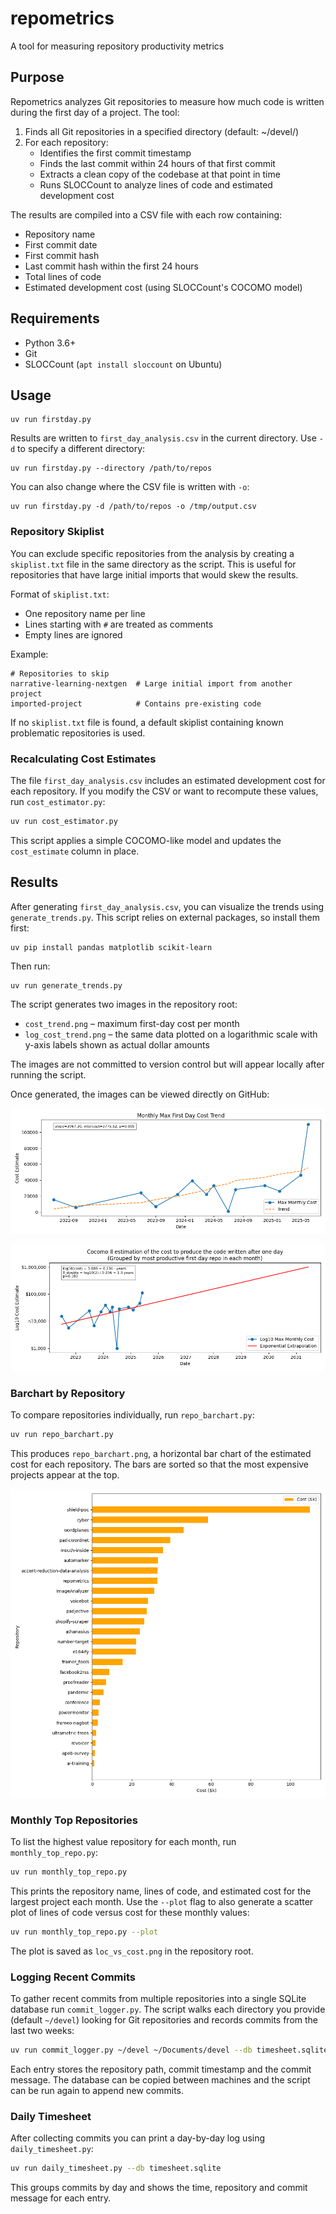 # repometrics
A tool for measuring repository productivity metrics

## Purpose

Repometrics analyzes Git repositories to measure how much code is written during the first day of a project. The tool:

1. Finds all Git repositories in a specified directory (default: ~/devel/)
2. For each repository:
   - Identifies the first commit timestamp
   - Finds the last commit within 24 hours of that first commit
   - Extracts a clean copy of the codebase at that point in time
   - Runs SLOCCount to analyze lines of code and estimated development cost

The results are compiled into a CSV file with each row containing:
- Repository name
- First commit date
- First commit hash
- Last commit hash within the first 24 hours
- Total lines of code
- Estimated development cost (using SLOCCount's COCOMO model)

## Requirements

- Python 3.6+
- Git
- SLOCCount (`apt install sloccount` on Ubuntu)

## Usage

```
uv run firstday.py
```

Results are written to `first_day_analysis.csv` in the current directory. Use `-d` to specify a different directory:

```
uv run firstday.py --directory /path/to/repos
```

You can also change where the CSV file is written with `-o`:

```
uv run firstday.py -d /path/to/repos -o /tmp/output.csv
```

### Repository Skiplist

You can exclude specific repositories from the analysis by creating a `skiplist.txt` file in the same directory as the script. This is useful for repositories that have large initial imports that would skew the results.

Format of `skiplist.txt`:
- One repository name per line
- Lines starting with `#` are treated as comments
- Empty lines are ignored

Example:
```
# Repositories to skip
narrative-learning-nextgen  # Large initial import from another project
imported-project            # Contains pre-existing code
```

If no `skiplist.txt` file is found, a default skiplist containing known problematic repositories is used.

### Recalculating Cost Estimates

The file `first_day_analysis.csv` includes an estimated development cost for
each repository. If you modify the CSV or want to recompute these values, run
`cost_estimator.py`:

```bash
uv run cost_estimator.py
```

This script applies a simple COCOMO-like model and updates the
`cost_estimate` column in place.

## Results

After generating `first_day_analysis.csv`, you can visualize the trends using `generate_trends.py`.
This script relies on external packages, so install them first:

```
uv pip install pandas matplotlib scikit-learn
```

Then run:

```
uv run generate_trends.py
```

The script generates two images in the repository root:

- `cost_trend.png` – maximum first-day cost per month
- `log_cost_trend.png` – the same data plotted on a logarithmic scale with
  y-axis labels shown as actual dollar amounts

The images are not committed to version control but will appear locally after running the script.

Once generated, the images can be viewed directly on GitHub:

![Cost Estimate Trend](cost_trend.png)

![Log Cost Trend](log_cost_trend.png)

### Barchart by Repository

To compare repositories individually, run `repo_barchart.py`:

```bash
uv run repo_barchart.py
```

This produces `repo_barchart.png`, a horizontal bar chart of the estimated
cost for each repository. The bars are sorted so that the most expensive
projects appear at the top.

![Repository Barchart](repo_barchart.png)

### Monthly Top Repositories

To list the highest value repository for each month, run `monthly_top_repo.py`:

```bash
uv run monthly_top_repo.py
```

This prints the repository name, lines of code, and estimated cost for the
largest project each month. Use the `--plot` flag to also generate a scatter
plot of lines of code versus cost for these monthly values:

```bash
uv run monthly_top_repo.py --plot
```

The plot is saved as `loc_vs_cost.png` in the repository root.

### Logging Recent Commits

To gather recent commits from multiple repositories into a single SQLite database run `commit_logger.py`.
The script walks each directory you provide (default `~/devel`) looking for Git repositories and records
commits from the last two weeks:

```bash
uv run commit_logger.py ~/devel ~/Documents/devel --db timesheet.sqlite
```

Each entry stores the repository path, commit timestamp and the commit message. The database can be
copied between machines and the script can be run again to append new commits.

### Daily Timesheet

After collecting commits you can print a day-by-day log using `daily_timesheet.py`:

```bash
uv run daily_timesheet.py --db timesheet.sqlite
```

This groups commits by day and shows the time, repository and commit message for each entry.
